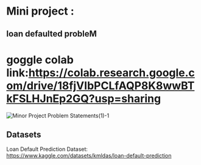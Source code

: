 # Mini project :

## loan defaulted probleM
goggle colab link:https://colab.research.google.com/drive/18fjVIbPCLfAQP8K8wwBTkFSLHJnEp2GQ?usp=sharing
=======
![Minor Project Problem Statements(1)-1](https://user-images.githubusercontent.com/77978729/174480488-d7cb66be-ff7c-4e9c-bc50-e3afa73df761.png)<br>

## Datasets <br>
Loan Default Prediction Dataset: https://www.kaggle.com/datasets/kmldas/loan-default-prediction <br>
